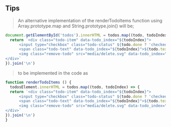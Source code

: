 ## Tips

> An alternative implementation of the renderTodoItems function using Array.prototype.map and String.prototype.join() will be;
```js
document.getElementById('todos').innerHTML = todos.map((todo, todoIndex) => {
  return `<div class="todo-item" data-todo_index="${todoIndex}">
      <input type="checkbox" class="todo-status" ${todo.done ? 'checked' : ''} data-todo_index="${todoIndex}">
      <span class="todo-text" data-todo_index="${todoIndex}">${todo.text}</span>
      <img class="remove-todo" src="media/delete.svg" data-todo_index="${todoIndex}">
</div>`
}).join('\n')
```

> to be implemented in the code as 
```js
function renderTodoItems () {
  todosElement.innerHTML = todos.map((todo, todoIndex) => {
  return `<div class="todo-item" data-todo_index="${todoIndex}">
      <input type="checkbox" class="todo-status" ${todo.done ? 'checked' : ''} data-todo_index="${todoIndex}">
      <span class="todo-text" data-todo_index="${todoIndex}">${todo.text}</span>
      <img class="remove-todo" src="media/delete.svg" data-todo_index="${todoIndex}">
</div>`
}).join('\n')
}
```
